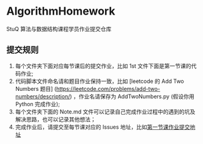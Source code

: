 # AlgorithmHomework
StuQ 算法与数据结构课程学员作业提交仓库

## 提交规则

1. 每个文件夹下面对应每节课后的提交作业，比如 1st 文件下面是第一节课的代码作业;
2. 代码脚本文件命名请和题目作业保持一致，比如 [leetcode 的  Add Two Numbers 题目] (https://leetcode.com/problems/add-two-numbers/description/) ，作业名请保存为  AddTwoNumbers.py (假设你用 Python 完成作业);
3. 每个文件夹下面的 Note.md 文件可以记录自己完成作业过程中的遇到的坑及解决思路，也可以记录其他想法；
4. 完成作业后，请提交至每节课对应的 Issues 地址，比如[第一节课作业提交地址](https://github.com/StuQAlgorithm/AlgorithmHomework/issues/1)
